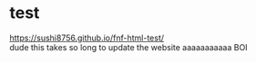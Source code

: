 # test
https://sushi8756.github.io/fnf-html-test/
<br>
dude this takes so long to update the website aaaaaaaaaaa BOI
